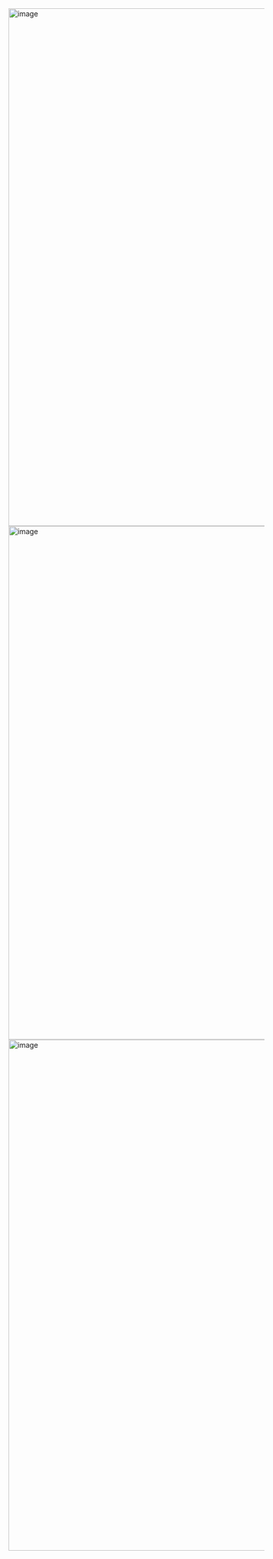<img width="1919" height="1019" alt="image" src="https://github.com/user-attachments/assets/43563778-da19-428d-9b68-088c638d7718" />



<img width="1919" height="1011" alt="image" src="https://github.com/user-attachments/assets/2b6e6e35-ded3-44ba-85f1-6f865cfc8976" />


<img width="1919" height="1006" alt="image" src="https://github.com/user-attachments/assets/0dd91497-6076-4b1e-8966-b3c374b40355" />
